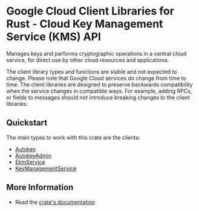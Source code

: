 # Google Cloud Client Libraries for Rust - Cloud Key Management Service (KMS) API

<!-- Code generated by sidekick. DO NOT EDIT. -->


Manages keys and performs cryptographic operations in a central cloud
service, for direct use by other cloud resources and applications.

The client library types and functions are stable and not expected to change.
Please note that Google Cloud services do change from time to time. The client
libraries are designed to preserve backwards compatibility when the service
changes in compatible ways. For example, adding RPCs, or fields to messages
should not introduce breaking changes to the client libraries.

## Quickstart

The main types to work with this crate are the clients:

- [Autokey]
- [AutokeyAdmin]
- [EkmService]
- [KeyManagementService]

## More Information

- Read the [crate's documentation](https://docs.rs/google-cloud-kms-v1/latest/google-cloud-kms-v1)

[Autokey]: https://docs.rs/google-cloud-kms-v1/latest/google_cloud_kms_v1/client/struct.Autokey.html
[AutokeyAdmin]: https://docs.rs/google-cloud-kms-v1/latest/google_cloud_kms_v1/client/struct.AutokeyAdmin.html
[EkmService]: https://docs.rs/google-cloud-kms-v1/latest/google_cloud_kms_v1/client/struct.EkmService.html
[KeyManagementService]: https://docs.rs/google-cloud-kms-v1/latest/google_cloud_kms_v1/client/struct.KeyManagementService.html
